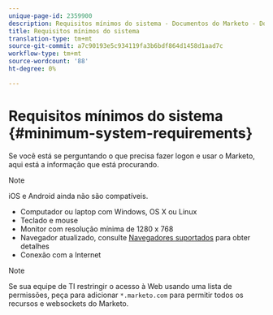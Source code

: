 ```yaml
---
unique-page-id: 2359900
description: Requisitos mínimos do sistema - Documentos do Marketo - Documentação do produto
title: Requisitos mínimos do sistema
translation-type: tm+mt
source-git-commit: a7c90193e5c934119fa3b6bdf864d1458d1aad7c
workflow-type: tm+mt
source-wordcount: '88'
ht-degree: 0%

---
```



# Requisitos mínimos do sistema {#minimum-system-requirements}

Se você está se perguntando o que precisa fazer logon e usar o Marketo, aqui está a informação que está procurando.

>[!NOTE]
>
>iOS e Android ainda não são compatíveis.

* Computador ou laptop com Windows, OS X ou Linux
* Teclado e mouse
* Monitor com resolução mínima de 1280 x 768
* Navegador atualizado, consulte [Navegadores suportados](/help/marketo/product-docs/administration/setup-administration/supported-browsers.md) para obter detalhes
* Conexão com a Internet

>[!NOTE]
>
>Se sua equipe de TI restringir o acesso à Web usando uma  lista de permissões, peça para adicionar `*.marketo.com` para permitir todos os recursos e websockets do Marketo.
